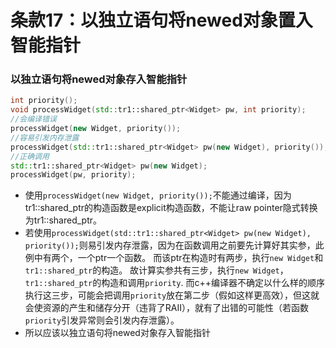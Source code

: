 # 条款17：以独立语句将newed对象置入智能指针
### 以独立语句将newed对象存入智能指针
```c++
int priority();
void processWidget(std::tr1::shared_ptr<Widget> pw, int priority);
//会编译错误
processWidget(new Widget, priority());
//容易引发内存泄露
processWidget(std::tr1::shared_ptr<Widget> pw(new Widget), priority());
//正确调用
std::tr1::shared_ptr<Widget> pw(new Widget);
processWidget(pw, priority);
```
* 使用`processWidget(new Widget, priority());`不能通过编译，因为tr1::shared_ptr的构造函数是explicit构造函数，不能让raw pointer隐式转换为tr1::shared_ptr。
* 若使用`processWidget(std::tr1::shared_ptr<Widget> pw(new Widget), priority());`则易引发内存泄露，因为在函数调用之前要先计算好其实参，此例中有两个，一个ptr一个函数。
而该ptr在构造时有两步，执行`new Widget`和`tr1::shared_ptr`的构造。
故计算实参共有三步，执行`new Widget`，`tr1::shared_ptr`的构造和调用`priority`.
而c++编译器不确定以什么样的顺序执行这三步，可能会把调用`priority`放在第二步（假如这样更高效），但这就会使资源的产生和储存分开（违背了RAII），就有了出错的可能性（若函数`priority`引发异常则会引发内存泄露）。
* 所以应该以独立语句将newed对象存入智能指针